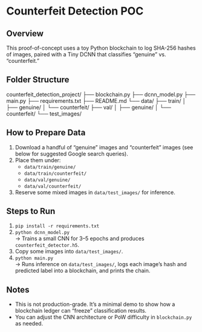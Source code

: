 # Counterfeit Detection POC

## Overview
This proof-of-concept uses a toy Python blockchain to log SHA-256 hashes of images, paired with a Tiny DCNN that classifies “genuine” vs. “counterfeit.”

## Folder Structure
counterfeit_detection_project/
├── blockchain.py
├── dcnn_model.py
├── main.py
├── requirements.txt
├── README.md
└── data/
├── train/
│ ├── genuine/
│ └── counterfeit/
├── val/
│ ├── genuine/
│ └── counterfeit/
└── test_images/


## How to Prepare Data
1. Download a handful of “genuine” images and “counterfeit” images (see below for suggested Google search queries).
2. Place them under:
   - `data/train/genuine/`
   - `data/train/counterfeit/`
   - `data/val/genuine/`
   - `data/val/counterfeit/`
3. Reserve some mixed images in `data/test_images/` for inference.

## Steps to Run
1. `pip install -r requirements.txt`
2. `python dcnn_model.py`  
   → Trains a small CNN for 3–5 epochs and produces `counterfeit_detector.h5`.
3. Copy some images into `data/test_images/`.
4. `python main.py`  
   → Runs inference on `data/test_images/`, logs each image’s hash and predicted label into a blockchain, and prints the chain.

## Notes
- This is not production-grade. It’s a minimal demo to show how a blockchain ledger can “freeze” classification results.
- You can adjust the CNN architecture or PoW difficulty in `blockchain.py` as needed.